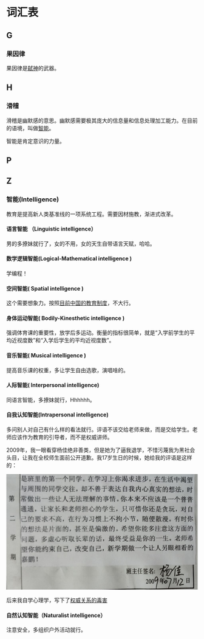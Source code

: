 # 词汇表

## G

### 果因律

果因律是[弑神](https://god-theory.readthedocs.io/zh_CN/latest/chapter_4.html#id6)的武器。

## H

### 滑稽

滑稽是幽默感的意思。幽默感需要极其庞大的信息量和信息处理加工能力。在目前的语境，叫做[智能](https://baike.baidu.com/item/%E6%99%BA%E8%83%BD/66637)。

智能是肯定意识的力量。

## P


## Z

### 智能(Intelligence)

教育是提高新人类基准线的一项系统工程。需要因材施教，渐进式改革。

#### 语言智能 （Linguistic intelligence）

男的多撩妹就行了，女的不用，女的天生自带语言天赋，哈哈。

#### 数学逻辑智能(Logical-Mathematical intelligence )

学编程！

#### 空间智能( Spatial intelligence )

这个需要想象力。按照[目前中国的教育制度](https://god-theory.readthedocs.io/zh_CN/latest/chapter_6.html#id9)，不大行。

#### 身体运动智能( Bodily-Kinesthetic intelligence )

强调体育课的重要性，放学后多运动。衡量的指标很简单，就是“入学前学生的平均近视度数”和“入学后学生的平均近视度数”。

#### 音乐智能( Musical intelligence )

提高音乐课的权重，多让学生自由选歌，演唱啥的。

#### 人际智能( Interpersonal intelligence)

同语言智能，多撩妹就行，Hhhhhh。

#### 自我认知智能(Intrapersonal intelligence)

多问别人对自己有什么样的看法就行。评语不该交给老师来做，而是交给学生。老师应该作为教育的引导者，而不是权威讲师。

2009年，我一眼看穿杨佳绝非善类，但是她为了逼我退学，不惜污蔑我为黑社会头目，让我在全校师生面前公开道歉。我17岁生日的时候，她给我的评语是这样的：

![image](images/yang.jpg)

后来我自学心理学，写下了[权威关系的毒害](https://zhuanlan.zhihu.com/p/143016953)

#### 自然认知智能（Naturalist intelligence）

注意安全，多组织户外活动就行。
